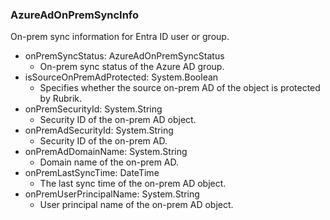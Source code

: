 ### AzureAdOnPremSyncInfo
On-prem sync information for Entra ID user or group.

- onPremSyncStatus: AzureAdOnPremSyncStatus
  - On-prem sync status of the Azure AD group.
- isSourceOnPremAdProtected: System.Boolean
  - Specifies whether the source on-prem AD of the object is protected by Rubrik.
- onPremSecurityId: System.String
  - Security ID of the on-prem AD object.
- onPremAdSecurityId: System.String
  - Security ID of the on-prem AD.
- onPremAdDomainName: System.String
  - Domain name of the on-prem AD.
- onPremLastSyncTime: DateTime
  - The last sync time of the on-prem AD object.
- onPremUserPrincipalName: System.String
  - User principal name of the on-prem AD object.
